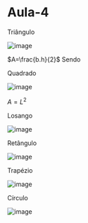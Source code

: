 # Aula-4

 Triângulo 
 
![image](https://github.com/Cdszinn/Aula-4/assets/144970032/de995637-c76d-45ca-93ce-9d3383ad296e)

$A=\frac{b.h}{2}$  Sendo 



Quadrado

![image](https://github.com/Cdszinn/Aula-4/assets/144970032/9429a7d9-0d69-4fd6-8c2b-f8cecfb5aa63)

$A=L^{2}$


Losango 

![image](https://github.com/Cdszinn/Aula-4/assets/144970032/05d75dc2-2ecf-4e25-8e59-454e4a553c09)



Retângulo 

![image](https://github.com/Cdszinn/Aula-4/assets/144970032/b7fcebe5-94fe-4045-a321-5478a777ec12)



Trapézio 

![image](https://github.com/Cdszinn/Aula-4/assets/144970032/077c125a-e38d-4cde-a58a-8ab409c739cc)



Círculo 

![image](https://github.com/Cdszinn/Aula-4/assets/144970032/5f1ec4dc-3b9e-4637-a8fb-d2d9b18474ce)
